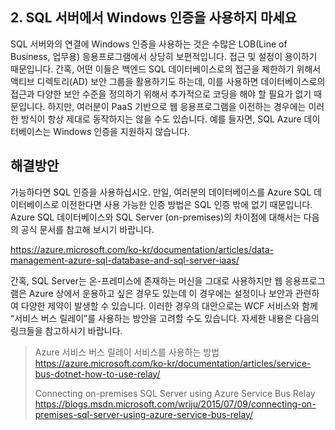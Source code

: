 ## 2. SQL 서버에서 Windows 인증을 사용하지 마세요

SQL 서버와의 연결에 Windows 인증을 사용하는 것은 수많은 LOB(Line of Business, 업무용) 응용프로그램에서 상당히 보편적입니다. 접근 및 설정이 용이하기 때문입니다. 간혹, 어떤 이들은 백엔드 SQL 데이터베이스로의 접근을 제한하기 위해서 액티브 디렉토리(AD) 보안 그룹을 활용하기도 하는데, 이를 사용하면 데이터베이스로의 접근과 다양한 보안 수준을 정의하기 위해서 추가적으로 코딩을 해야 할 필요가 없기 때문입니다. 하지만, 여러분이 PaaS 기반으로 웹 응용프로그램을 이전하는 경우에는 이러한 방식이 항상 제대로 동작하지는 않을 수도 있습니다. 예를 들자면, SQL Azure 데이터베이스는 Windows 인증을 지원하지 않습니다.

## 해결방안

가능하다면 SQL 인증을 사용하십시오. 만일, 여러분의 데이터베이스를 Azure SQL 데이터베이스로 이전한다면 사용 가능한 인증 방법은 SQL 인증 밖에 없기 때문입니다. Azure SQL 데이터베이스와 SQL Server (on-premises)의 차이점에 대해서는 다음의 공식 문서를 참고해 보시기 바랍니다.

https://azure.microsoft.com/ko-kr/documentation/articles/data-management-azure-sql-database-and-sql-server-iaas/ 

간혹, SQL Server는 온-프레미스에 존재하는 머신을 그대로 사용하지만 웹 응용프로그램은 Azure 상에서 운용하고 싶은 경우도 있는데 이 경우에는 설정이나 보안과 관련하여 다양한 제약이 발생할 수 있습니다. 이러한 경우의 대안으로는 WCF 서비스와 함께 “서비스 버스 릴레이”를 사용하는 방안을 고려할 수도 있습니다. 자세한 내용은 다음의 링크들을 참고하시기 바랍니다.

>Azure 서비스 버스 릴레이 서비스를 사용하는 방법  
>https://azure.microsoft.com/ko-kr/documentation/articles/service-bus-dotnet-how-to-use-relay/ 
>
>Connecting on-premises SQL Server using Azure Service Bus Relay    
>https://blogs.msdn.microsoft.com/wriju/2015/07/09/connecting-on-premises-sql-server-using-azure-service-bus-relay/ 
